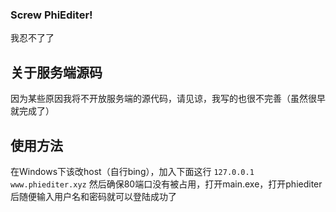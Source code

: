 ### Screw PhiEditer!

我忍不了了

## 关于服务端源码

因为某些原因我将不开放服务端的源代码，请见谅，我写的也很不完善（虽然很早就完成了）

## 使用方法

在Windows下该改host（自行bing），加入下面这行
```127.0.0.1 www.phiediter.xyz```
然后确保80端口没有被占用，打开main.exe，打开phiediter后随便输入用户名和密码就可以登陆成功了
